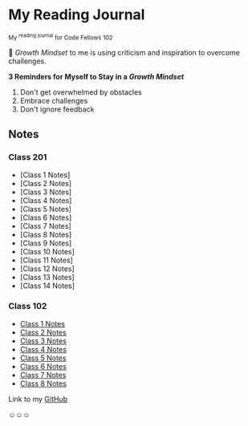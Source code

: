# My Reading Journal

<sub>My <sup>reading journal</sup> for Code Fellows 102</sub>

🌱 *Growth Mindset* to me is using criticism and inspiration to overcome challenges.

**3 Reminders for Myself to Stay in a *Growth Mindset***

1. Don't get overwhelmed by obstacles
2. Embrace challenges
3. Don't ignore feedback

## Notes

### Class 201

- [Class 1 Notes]
- [Class 2 Notes]
- [Class 3 Notes]
- [Class 4 Notes]
- [Class 5 Notes]
- [Class 6 Notes]
- [Class 7 Notes]
- [Class 8 Notes]
- [Class 9 Notes]
- [Class 10 Notes]
- [Class 11 Notes]
- [Class 12 Notes]
- [Class 13 Notes]
- [Class 14 Notes]

### Class 102

- [Class 1 Notes](https://hannah-hwang.github.io/reading-notes/read01)
- [Class 2 Notes](https://hannah-hwang.github.io/reading-notes/read02)
- [Class 3 Notes](https://hannah-hwang.github.io/reading-notes/read03)
- [Class 4 Notes](https://hannah-hwang.github.io/reading-notes/read04)
- [Class 5 Notes](https://hannah-hwang.github.io/reading-notes/read05)
- [Class 6 Notes](https://hannah-hwang.github.io/reading-notes/read06)
- [Class 7 Notes](https://hannah-hwang.github.io/reading-notes/read07)
- [Class 8 Notes](https://hannah-hwang.github.io/reading-notes/read08)

Link to my [GitHub](https://github.com/hannah-hwang)

☺︎☺︎☺︎
